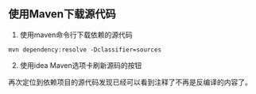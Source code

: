 ## 使用Maven下载源代码

1. 使用maven命令行下载依赖的源代码

```
mvn dependency:resolve -Dclassifier=sources
```

2. 使用idea Maven选项卡刷新源码的按钮

再次定位到依赖项目的源代码发现已经可以看到注释了不再是反编译的内容了。